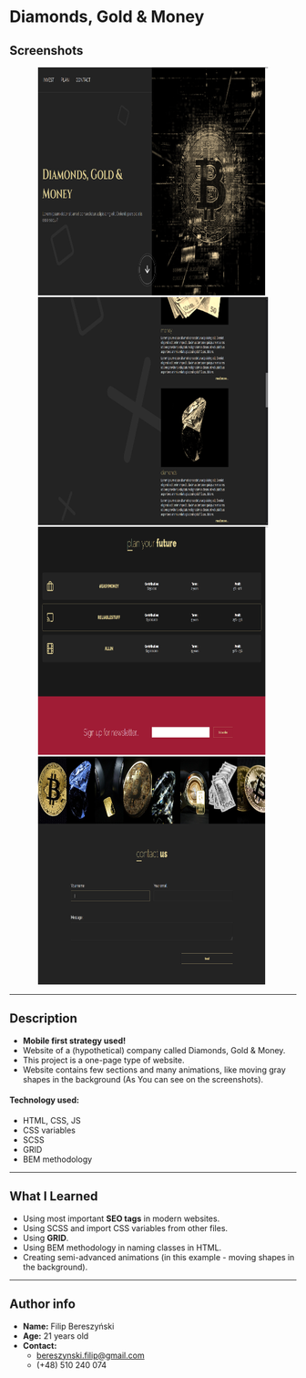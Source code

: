 # Diamonds, Gold & Money

## Screenshots
<p align="center">
    <img src="./img/README_images/readme_image_01.png" width="80%" height="400px"></img>
    <br/>
    <img src="./img/README_images/readme_image_02.png" width="80%" height="400px"></img>
    <br/>
    <img src="./img/README_images/readme_image_03.png" width="80%" height="400px"></img>
    <br/>
    <img src="./img/README_images/readme_image_04.png" width="80%" height="400px"></img>
</p>

<hr/>

## Description

- **Mobile first strategy used!**
- Website of a (hypothetical) company called Diamonds, Gold & Money.
- This project is a one-page type of website.
- Website contains few sections and many animations, like moving gray shapes in the background (As You can see on the screenshots).

#### Technology used:
- HTML, CSS, JS
- CSS variables
- SCSS
- GRID
- BEM methodology

<hr/>

## What I Learned

- Using most important **SEO tags** in modern websites.
- Using SCSS and import CSS variables from other files.
- Using **GRID**.
- Using BEM methodology in naming classes in HTML.
- Creating semi-advanced animations (in this example - moving shapes in the background).

<hr/>

## Author info

- **Name:** Filip Bereszyński
- **Age:** 21 years old
- **Contact:**
    - bereszynski.filip@gmail.com
    - (+48) 510 240 074